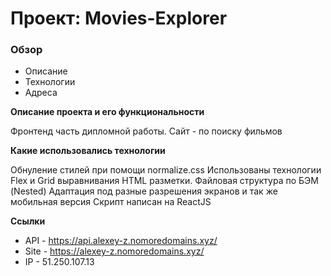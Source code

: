 # Проект:  Movies-Explorer

### Обзор
* Описание
* Технологии
* Адреса

**Описание проекта и его функциональности**

Фронтенд часть дипломной работы.
Сайт - по поиску фильмов


**Какие использовались технологии**

Обнуление стилей при помощи normalize.css
Использованы технологии Flex и Grid выравнивания HTML разметки.
Файловая структура по БЭМ (Nested)
Адаптация под разные разрешения экранов и так же мобильная версия
Скрипт написан на ReactJS

**Ссылки**
* API - https://api.alexey-z.nomoredomains.xyz/
* Site - https://alexey-z.nomoredomains.xyz/
* IP - 51.250.107.13